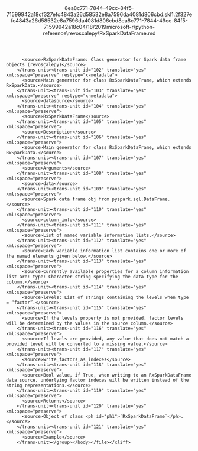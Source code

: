<?xml version="1.0"?><xliff version="1.2" xmlns="urn:oasis:names:tc:xliff:document:1.2" xmlns:xsi="http://www.w3.org/2001/XMLSchema-instance" xsi:schemaLocation="urn:oasis:names:tc:xliff:document:1.2 xliff-core-1.2-transitional.xsd"><file datatype="xml" original="RxSparkDataFrame.md" source-language="en-US" target-language="en-US"><header><tool tool-id="mdxliff" tool-name="mdxliff" tool-version="1.0-d1654b2" tool-company="Microsoft" /><xliffext:skl_file_name xmlns:xliffext="urn:microsoft:content:schema:xliffextensions">8ea8c771-7844-49cc-84f5-71599942a18cf327efc4843a26d58532e8a7596da4081d806cbd.skl</xliffext:skl_file_name><xliffext:version xmlns:xliffext="urn:microsoft:content:schema:xliffextensions">1.2</xliffext:version><xliffext:ms.openlocfilehash xmlns:xliffext="urn:microsoft:content:schema:xliffextensions">f327efc4843a26d58532e8a7596da4081d806cbd</xliffext:ms.openlocfilehash><xliffext:ms.sourcegitcommit xmlns:xliffext="urn:microsoft:content:schema:xliffextensions">8ea8c771-7844-49cc-84f5-71599942a18c</xliffext:ms.sourcegitcommit><xliffext:ms.lasthandoff xmlns:xliffext="urn:microsoft:content:schema:xliffextensions">04/18/2019</xliffext:ms.lasthandoff><xliffext:ms.openlocfilepath xmlns:xliffext="urn:microsoft:content:schema:xliffextensions">microsoft-r\python-reference\revoscalepy\RxSparkDataFrame.md</xliffext:ms.openlocfilepath></header><body><group id="content" extype="content"><trans-unit id="101" translate="yes" xml:space="preserve" restype="x-metadata">
          <source>RxSparkDataFrame: Class generator for Spark data frame objects (revoscalepy)</source>
        </trans-unit><trans-unit id="102" translate="yes" xml:space="preserve" restype="x-metadata">
          <source>Main generator for class RxSparkDataFrame, which extends RxSparkData.</source>
        </trans-unit><trans-unit id="103" translate="yes" xml:space="preserve" restype="x-metadata">
          <source>datasource</source>
        </trans-unit><trans-unit id="104" translate="yes" xml:space="preserve">
          <source>RxSparkDataFrame</source>
        </trans-unit><trans-unit id="105" translate="yes" xml:space="preserve">
          <source>Description</source>
        </trans-unit><trans-unit id="106" translate="yes" xml:space="preserve">
          <source>Main generator for class RxSparkDataFrame, which extends RxSparkData.</source>
        </trans-unit><trans-unit id="107" translate="yes" xml:space="preserve">
          <source>Arguments</source>
        </trans-unit><trans-unit id="108" translate="yes" xml:space="preserve">
          <source>data</source>
        </trans-unit><trans-unit id="109" translate="yes" xml:space="preserve">
          <source>Spark data frame obj from pyspark.sql.DataFrame.</source>
        </trans-unit><trans-unit id="110" translate="yes" xml:space="preserve">
          <source>column_info</source>
        </trans-unit><trans-unit id="111" translate="yes" xml:space="preserve">
          <source>List of named variable information lists.</source>
        </trans-unit><trans-unit id="112" translate="yes" xml:space="preserve">
          <source>Each variable information list contains one or more of the named elements given below.</source>
        </trans-unit><trans-unit id="113" translate="yes" xml:space="preserve">
          <source>Currently available properties for a column information list are: type: Character string specifying the data type for the column.</source>
        </trans-unit><trans-unit id="114" translate="yes" xml:space="preserve">
          <source>levels: List of strings containing the levels when type = “factor”.</source>
        </trans-unit><trans-unit id="115" translate="yes" xml:space="preserve">
          <source>If the levels property is not provided, factor levels will be determined by the values in the source column.</source>
        </trans-unit><trans-unit id="116" translate="yes" xml:space="preserve">
          <source>If levels are provided, any value that does not match a provided level will be converted to a missing value.</source>
        </trans-unit><trans-unit id="117" translate="yes" xml:space="preserve">
          <source>write_factors_as_indexes</source>
        </trans-unit><trans-unit id="118" translate="yes" xml:space="preserve">
          <source>Bool value, if True, when writing to an RxSparkDataFrame data source, underlying factor indexes will be written instead of the string representations.</source>
        </trans-unit><trans-unit id="119" translate="yes" xml:space="preserve">
          <source>Returns</source>
        </trans-unit><trans-unit id="120" translate="yes" xml:space="preserve">
          <source>Object of class <ph id="ph1">`RxSparkDataFrame`</ph>.</source>
        </trans-unit><trans-unit id="121" translate="yes" xml:space="preserve">
          <source>Example</source>
        </trans-unit></group></body></file></xliff>